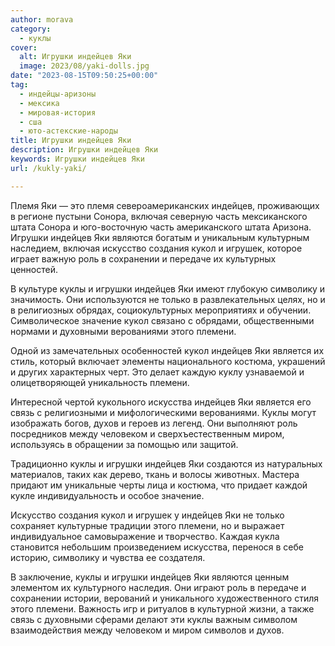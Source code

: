 ```yaml
---
author: morava
category:
  - куклы
cover:
  alt: Игрушки индейцев Яки
  image: 2023/08/yaki-dolls.jpg
date: "2023-08-15T09:50:25+00:00"
tag:
  - индейцы-аризоны
  - мексика
  - мировая-история
  - сша
  - юто-астекские-народы
title: Игрушки индейцев Яки
description: Игрушки индейцев Яки
keywords: Игрушки индейцев Яки
url: /kukly-yaki/

---
```

Племя Яки — это племя североамериканских индейцев, проживающих в регионе пустыни Сонора, включая северную часть мексиканского штата Сонора и юго-восточную часть американского штата Аризона. Игрушки индейцев Яки являются богатым и уникальным культурным наследием, включая искусство создания кукол и игрушек, которое играет важную роль в сохранении и передаче их культурных ценностей.

В культуре куклы и игрушки индейцев Яки имеют глубокую символику и значимость. Они используются не только в развлекательных целях, но и в религиозных обрядах, социокультурных мероприятиях и обучении. Символическое значение кукол связано с обрядами, общественными нормами и духовными верованиями этого племени.

Одной из замечательных особенностей кукол индейцев Яки является их стиль, который включает элементы национального костюма, украшений и других характерных черт. Это делает каждую куклу узнаваемой и олицетворяющей уникальность племени.

Интересной чертой кукольного искусства индейцев Яки является его связь с религиозными и мифологическими верованиями. Куклы могут изображать богов, духов и героев из легенд. Они выполняют роль посредников между человеком и сверхъестественным миром, используясь в обращении за помощью или защитой.

Традиционно куклы и игрушки индейцев Яки создаются из натуральных материалов, таких как дерево, ткань и волосы животных. Мастера придают им уникальные черты лица и костюма, что придает каждой кукле индивидуальность и особое значение.

Искусство создания кукол и игрушек у индейцев Яки не только сохраняет культурные традиции этого племени, но и выражает индивидуальное самовыражение и творчество. Каждая кукла становится небольшим произведением искусства, перенося в себе историю, символику и чувства ее создателя.

В заключение, куклы и игрушки индейцев Яки являются ценным элементом их культурного наследия. Они играют роль в передаче и сохранении истории, верований и уникального художественного стиля этого племени. Важность игр и ритуалов в культурной жизни, а также связь с духовными сферами делают эти куклы важным символом взаимодействия между человеком и миром символов и духов.
